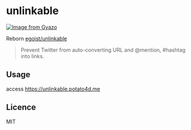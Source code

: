 # unlinkable

[![Image from Gyazo](https://i.gyazo.com/3609e9ed86832f6483b0f300a1dc1d96.png)](https://gyazo.com/3609e9ed86832f6483b0f300a1dc1d96)

Reborn [egoist/unlinkable](https://github.com/egoist/unlinkable)

> Prevent Twitter from auto-converting URL and @mention, #hashtag into links.

## Usage

access https://unlinkable.potato4d.me

## Licence

MIT
